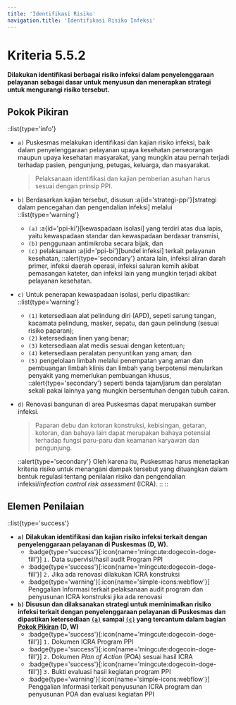 ```yaml
---
title: 'Identifikasi Risiko'
navigation.title: 'Identifikasi Risiko Infeksi'
---
```


# Kriteria 5.5.2 
**Dilakukan identifikasi berbagai risiko infeksi dalam penyelenggaraan pelayanan sebagai dasar untuk menyusun dan menerapkan strategi untuk mengurangi risiko tersebut.** 

## Pokok Pikiran 

::list{type='info'}
- `a)` Puskesmas melakukan identifikasi dan kajian risiko infeksi, baik dalam penyelenggaraan pelayanan upaya kesehatan perseorangan maupun upaya kesehatan masyarakat, yang mungkin atau pernah terjadi terhadap pasien, pengunjung, petugas, keluarga, dan masyarakat. 
  > Pelaksanaan identifikasi dan kajian pemberian asuhan harus sesuai dengan prinsip PPI. 
- `b)` Berdasarkan kajian tersebut, disusun :a{id='strategi-ppi'}[strategi dalam pencegahan dan pengendalian infeksi] melalui 
  ::list{type='warning'}
  - `(a)` :a{id='ppi-ki'}[kewaspadaan isolasi] yang terdiri atas dua lapis, yaitu kewaspadaan standar dan kewaspadaan berdasar transmisi, 
  - `(b)` penggunaan antimikroba secara bijak, dan 
  - `(c)` pelaksanaan :a{id='ppi-bi'}[bundel infeksi] terkait pelayanan kesehatan, 
    ::alert{type='secondary'}
    antara lain, infeksi aliran darah primer, infeksi daerah operasi, infeksi saluran kemih akibat pemasangan kateter, dan infeksi lain yang mungkin terjadi akibat pelayanan kesehatan. 
- `c)` Untuk penerapan kewaspadaan isolasi, perlu dipastikan: 
  ::list{type='warning'}
  - `(1)` ketersediaan alat pelindung diri (APD), sepeti sarung tangan, kacamata pelindung, masker, sepatu, dan gaun pelindung (sesuai risiko paparan); 
  - `(2)` ketersediaan linen yang benar; 
  - `(3)` ketersediaan alat medis sesuai dengan ketentuan; 
  - `(4)` ketersediaan peralatan penyuntikan yang aman; dan 
  - `(5)` pengelolaan limbah melalui penempatan yang aman dan pembuangan limbah klinis dan limbah yang berpotensi menularkan penyakit yang memerlukan pembuangan khusus, 
    ::alert{type='secondary'}
    seperti benda tajam/jarum dan peralatan sekali pakai lainnya yang mungkin bersentuhan dengan tubuh cairan. 
- `d)` Renovasi bangunan di area Puskesmas dapat merupakan sumber infeksi. 
  > Paparan debu dan kotoran konstruksi, kebisingan, getaran, kotoran, dan bahaya lain dapat merupakan bahaya potensial terhadap  fungsi paru-paru dan keamanan karyawan dan pengunjung. 
  
  ::alert{type='secondary'}
  Oleh karena itu, Puskesmas harus menetapkan kriteria risiko untuk menangani dampak tersebut yang dituangkan dalam bentuk regulasi tentang penilaian risiko dan pengendalian infeksi/*infection control risk assessment* (ICRA). 
  ::
::
## Elemen Penilaian 
::list{type='success'}
- **`a)` Dilakukan identifikasi dan kajian risiko infeksi terkait dengan penyelenggaraan pelayanan di Puskesmas (D, W).**  
   - :badge{type='success'}[:icon{name='mingcute:dogecoin-doge-fill'}] `1.` Data supervisi/hasil audit Program PPI 
   - :badge{type='success'}[:icon{name='mingcute:dogecoin-doge-fill'}] `2.` Jika ada renovasi dilakukan ICRA konstruksi 
   - :badge{type='warning'}[:icon{name='simple-icons:webflow'}] Penggalian Informasi terkait pelaksanaan audit program dan penyusunan ICRA konstruksi jika ada renovasi 
- **`b)` Disusun dan dilaksanakan strategi untuk meminimalkan risiko infeksi terkait dengan penyelenggaraan pelayanan di Puskesmas dan dipastikan ketersediaan [`(a)`](#ppi-ki) sampai [`(c)`](#ppi-bi) yang tercantum dalam bagian [Pokok Pikiran](#strategi-ppi) (D, W)**
   - :badge{type='success'}[:icon{name='mingcute:dogecoin-doge-fill'}] `1.` Dokumen ICRA Program PPI 
   - :badge{type='success'}[:icon{name='mingcute:dogecoin-doge-fill'}] `2.` Dokumen *Plan of Action* (POA) sesuai hasil ICRA 
   - :badge{type='success'}[:icon{name='mingcute:dogecoin-doge-fill'}] `3.` Bukti evaluasi hasil kegiatan program PPI 
   - :badge{type='warning'}[:icon{name='simple-icons:webflow'}] Penggalian Informasi terkait penyusunan ICRA program dan penyusunan POA dan evaluasi kegiatan PPI 
